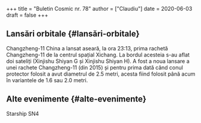 +++
title = "Buletin Cosmic nr. 78"
author = ["Claudiu"]
date = 2020-06-03
draft = false
+++

## Lansări orbitale {#lansări-orbitale}

Changzheng-11
China a lansat aseară, la ora 23:13, prima rachetă Changzheng-11 de la centrul spațial Xichang. La bordul acesteia s-au aflat doi sateliți (Xinjishu Shiyan G și Xinjishu Shiyan H). A fost a noua lansare a unei rachete Changzheng-11 (din 2015) și pentru prima dată când conul protector folosit a avut diametrul de 2.5 metri, acesta fiind folosit până acum în variantele de 1.6 sau 2.0 metri.


## Alte evenimente {#alte-evenimente}

Starship SN4